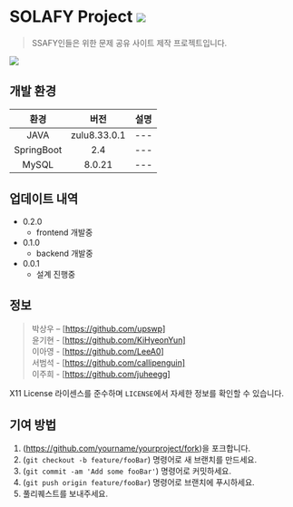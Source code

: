 # SOLAFY Project <a href="https://hits.seeyoufarm.com"><img src="https://hits.seeyoufarm.com/api/count/incr/badge.svg?url=https%3A%2F%2Fgithub.com%2Fupswp%2F-Project-HelloProblem&count_bg=%2379C83D&title_bg=%23555555&icon=snapcraft.svg&icon_color=%23EDE11D&title=hits&edge_flat=false"/></a>

> SSAFY인들은 위한 문제 공유 사이트 제작 프로젝트입니다.

![](../header.png)


## 개발 환경

|환경|버전|설명|
|:---:|:---:|:---:|
|JAVA |zulu8.33.0.1|---|
|SpringBoot |2.4|---|
|MySQL|8.0.21|---|

## 업데이트 내역
* 0.2.0
    * frontend 개발중
* 0.1.0
    * backend 개발중
* 0.0.1
    * 설계 진행중

## 정보

> 박상우 – [https://github.com/upswp] <br/>
> 윤기현 - [https://github.com/KiHyeonYun] <br/>
> 이아영 - [https://github.com/LeeA0] <br/>
> 서범석 - [https://github.com/callipenguin] <br/>이주희 - [https://github.com/juheegg] <br/>


X11 License 라이센스를 준수하며 ``LICENSE``에서 자세한 정보를 확인할 수 있습니다.

## 기여 방법

1. (<https://github.com/yourname/yourproject/fork>)을 포크합니다.
2. (`git checkout -b feature/fooBar`) 명령어로 새 브랜치를 만드세요.
3. (`git commit -am 'Add some fooBar'`) 명령어로 커밋하세요.
4. (`git push origin feature/fooBar`) 명령어로 브랜치에 푸시하세요. 
5. 풀리퀘스트를 보내주세요.

<!-- Markdown link & img dfn's -->
[npm-image]: https://img.shields.io/npm/v/datadog-metrics.svg?style=flat-square
[npm-url]: https://npmjs.org/package/datadog-metrics
[npm-downloads]: https://img.shields.io/npm/dm/datadog-metrics.svg?style=flat-square
[travis-image]: https://img.shields.io/travis/dbader/node-datadog-metrics/master.svg?style=flat-square
[travis-url]: https://travis-ci.org/dbader/node-datadog-metrics
[wiki]: https://github.com/yourname/yourproject/wiki
